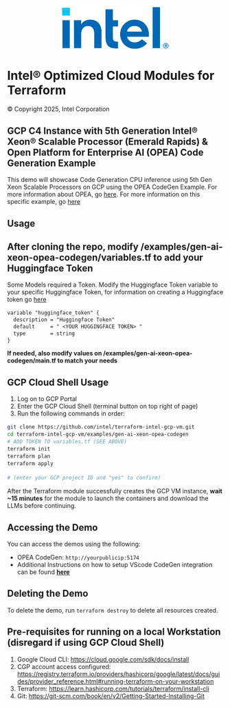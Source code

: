 <p align="center">
  <img src="https://github.com/intel/terraform-intel-gcp-vm/blob/main/images/logo-classicblue-800px.png?raw=true" alt="Intel Logo" width="250"/>
</p>

# Intel® Optimized Cloud Modules for Terraform

© Copyright 2025, Intel Corporation

## GCP C4 Instance with 5th Generation Intel® Xeon® Scalable Processor (Emerald Rapids) & Open Platform for Enterprise AI (OPEA) Code Generation Example

This demo will showcase Code Generation CPU inference using 5th Gen Xeon Scalable Processors on GCP using the OPEA CodeGen Example. For more information about OPEA, go [here](https://opea.dev/). For more information on this specific example, go [here](https://github.com/opea-project/GenAIExamples/tree/main/CodeGen)

## Usage

## After cloning the repo, modify /examples/gen-ai-xeon-opea-codegen/variables.tf to add your Huggingface Token

Some Models required a Token. Modify the Huggingface Token variable to your specific Huggingface Token, for information on creating a Huggingface token go [here](https://huggingface.co/docs/hub/en/security-tokens)

```hcl
variable "huggingface_token" {
  description = "Huggingface Token"
  default     = " <YOUR HUGGINGFACE TOKEN> "
  type        = string
}
```

**If needed, also modify values on /examples/gen-ai-xeon-opea-codegen/main.tf to match your needs**

## GCP Cloud Shell Usage

1. Log on to GCP Portal
2. Enter the GCP Cloud Shell (terminal button on top right of page)
3. Run the following commands in order: 


```bash
git clone https://github.com/intel/terraform-intel-gcp-vm.git
cd terraform-intel-gcp-vm/examples/gen-ai-xeon-opea-codegen
# ADD TOKEN TO variables.tf (SEE ABOVE)
terraform init 
terraform plan
terraform apply

# (enter your GCP project ID and "yes" to confirm)

```

After the Terraform module successfully creates the GCP VM instance, **wait ~15 minutes** for the module to launch the containers and download the LLMs before continuing.

## Accessing the Demo

You can access the demos using the following:

- OPEA CodeGen: `http://yourpublicip:5174`
- Additional Instructions on how to setup VScode CodeGen integration can be found [**here**](https://github.com/opea-project/GenAIExamples/blob/main/CodeGen/docker_compose/intel/cpu/xeon/README.md#install-copilot-vscode-extension-from-plugin-marketplace-as-the-frontend)


## Deleting the Demo

To delete the demo, run `terraform destroy` to delete all resources created.

## Pre-requisites for running on a local Workstation (disregard if using GCP Cloud Shell)

1. Google Cloud CLI: https://cloud.google.com/sdk/docs/install
2. CGP account access configured: https://registry.terraform.io/providers/hashicorp/google/latest/docs/guides/provider_reference.html#running-terraform-on-your-workstation
3. Terraform: https://learn.hashicorp.com/tutorials/terraform/install-cli
4. Git: https://git-scm.com/book/en/v2/Getting-Started-Installing-Git

